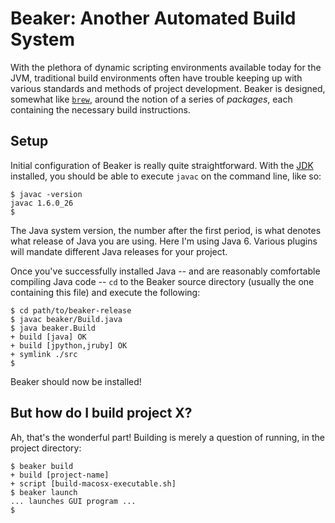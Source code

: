 Beaker: Another Automated Build System
======================================

With the plethora of dynamic scripting environments available today for the JVM, traditional build environments often have trouble keeping up with various standards and methods of project development. Beaker is designed, somewhat like [`brew`][homebrew-url], around the notion of a series of _packages_, each containing the necessary build instructions.

[homebrew-url]: http://homebrew.???.com

Setup
-----

Initial configuration of Beaker is really quite straightforward. With the [JDK][java-jdk-url] installed, you should be able to execute `javac` on the command line, like so:

[java-jdk-url]: http://java.oracle.com

	$ javac -version
	javac 1.6.0_26
	$ 

The Java system version, the number after the first period, is what denotes what release of Java you are using. Here I'm using Java 6. Various plugins will mandate different Java releases for your project.

Once you've successfully installed Java -- and are reasonably comfortable compiling Java code -- `cd` to the Beaker source directory (usually the one containing this file) and execute the following:

	$ cd path/to/beaker-release
	$ javac beaker/Build.java
	$ java beaker.Build
	+ build [java] OK
	+ build [jpython,jruby] OK
	+ symlink ./src
	$  

Beaker should now be installed!

But how do I build project X?
-----------------------------

Ah, that's the wonderful part! Building is merely a question of running, in the project directory:

	$ beaker build
	+ build [project-name]
	+ script [build-macosx-executable.sh]
	$ beaker launch
	... launches GUI program ...
	$ 